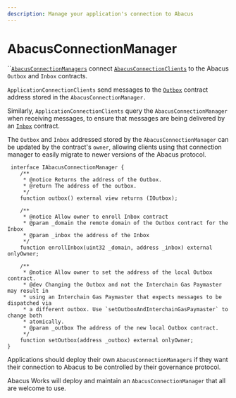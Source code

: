 ```yaml
---
description: Manage your application's connection to Abacus
---
```


# AbacusConnectionManager

``[`AbacusConnectionManagers`](https://github.com/abacus-network/abacus-monorepo/blob/main/solidity/core/contracts/AbacusConnectionManager.sol) connect [`AbacusConnectionClients`](abacusconnectionclient.md) to the Abacus `Outbox` and `Inbox` contracts.

`ApplicationConnectionClients` send messages to the [`Outbox`](../../protocol/messaging/outbox.md) contract address stored in the `AbacusConnectionManager.`

Similarly, `ApplicationConnectionClients` query the `AbacusConnectionManager` when receiving messages, to ensure that messages are being delivered by an [`Inbox`](../../protocol/messaging/inbox.md) contract.

The `Outbox` and `Inbox` addressed stored by the `AbacusConnectionManager` can be updated by the contract's `owner`, allowing clients using that connection manager to easily migrate to newer versions of the Abacus protocol.

```solidity
 interface IAbacusConnectionManager {
    /**
     * @notice Returns the address of the Outbox.
     * @return The address of the outbox.
     */ 
    function outbox() external view returns (IOutbox);
    
    /**
     * @notice Allow owner to enroll Inbox contract
     * @param _domain the remote domain of the Outbox contract for the Inbox
     * @param _inbox the address of the Inbox
     */
    function enrollInbox(uint32 _domain, address _inbox) external onlyOwner;
    
    /**
     * @notice Allow owner to set the address of the local Outbox contract.
     * @dev Changing the Outbox and not the Interchain Gas Paymaster may result in
     * using an Interchain Gas Paymaster that expects messages to be dispatched via
     * a different outbox. Use `setOutboxAndInterchainGasPaymaster` to change both
     * atomically.
     * @param _outbox The address of the new local Outbox contract.
     */
    function setOutbox(address _outbox) external onlyOwner;
}
```

Applications should deploy their own `AbacusConnectionManagers` if they want their connection to Abacus to be controlled by their governance protocol.

Abacus Works will deploy and maintain an `AbacusConnectionManager` that all are welcome to use.
